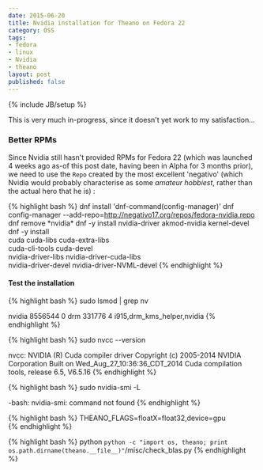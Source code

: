 ```yaml
---
date: 2015-06-20
title: Nvidia installation for Theano on Fedora 22
category: OSS
tags:
- fedora
- linux
- Nvidia
- theano
layout: post
published: false
---
```

{% include JB/setup %}

This is very much in-progress, since it doesn't yet work to my satisfaction...

### Better RPMs 

Since Nvidia still hasn't provided RPMs for Fedora 22 (which was launched 
4 weeks ago as-of this post date, having been in Alpha for 3 months prior),
we need to use the ``Repo`` created by the most excellent 'negativo' (which
Nvidia would probably characterise as some *amateur hobbiest*, rather than
the actual hero that he is) :

{% highlight bash %}
dnf install 'dnf-command(config-manager)'
dnf config-manager --add-repo=http://negativo17.org/repos/fedora-nvidia.repo
dnf remove \*nvidia\*
dnf -y install nvidia-driver akmod-nvidia kernel-devel
dnf -y install \
  cuda cuda-libs cuda-extra-libs \
  cuda-cli-tools cuda-devel \
  nvidia-driver-libs nvidia-driver-cuda-libs \
  nvidia-driver-devel nvidia-driver-NVML-devel 
{% endhighlight %}

#### Test the installation

{% highlight bash %}
sudo lsmod | grep nv

nvidia               8556544  0 
drm                   331776  4 i915,drm_kms_helper,nvidia
{% endhighlight %}

{% highlight bash %}
sudo nvcc --version

nvcc: NVIDIA (R) Cuda compiler driver
Copyright (c) 2005-2014 NVIDIA Corporation
Built on Wed_Aug_27_10:36:36_CDT_2014
Cuda compilation tools, release 6.5, V6.5.16
{% endhighlight %}


{% highlight bash %}
sudo nvidia-smi -L

-bash: nvidia-smi: command not found
{% endhighlight %}



{% highlight bash %}
THEANO_FLAGS=floatX=float32,device=gpu  
{% endhighlight %}

{% highlight bash %}
python `python -c "import os, theano; print os.path.dirname(theano.__file__)"`/misc/check_blas.py
{% endhighlight %}
